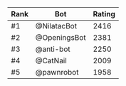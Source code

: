 Rank|Bot|Rating
---|---|---
#1|@NilatacBot|2416
#2|@OpeningsBot|2381
#3|@anti-bot|2250
#4|@CatNail|2009
#5|@pawnrobot|1958
